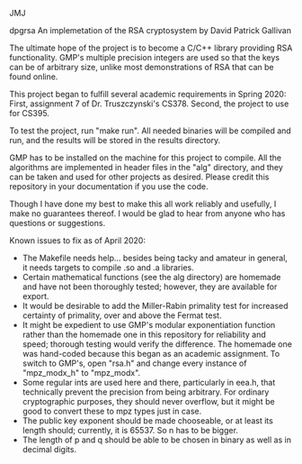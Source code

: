 JMJ

dpgrsa
An implemetation of the RSA cryptosystem
by David Patrick Gallivan

The ultimate hope of the project is to become a C/C++ library providing
RSA functionality. GMP's multiple precision integers are used so that the
keys can be of arbitrary size, unlike most demonstrations of RSA that can
be found online.

This project began to fulfill several academic requirements in Spring 2020:
First, assignment 7 of Dr. Truszczynski's CS378.
Second, the project to use for CS395.

To test the project, run "make run". All needed binaries will be compiled
and run, and the results will be stored in the results directory.

GMP has to be installed on the machine for this project to compile. All
the algorithms are implemented in header files in the "alg" directory,
and they can be taken and used for other projects as desired. Please credit
this repository in your documentation if you use the code.

Though I have done my best to make this all work reliably and usefully, I
make no guarantees thereof. I would be glad to hear from anyone who has
questions or suggestions.

Known issues to fix as of April 2020:
 - The Makefile needs help... besides being tacky and amateur in general,
    it needs targets to compile .so and .a libraries.
 - Certain mathematical functions (see the alg directory) are homemade
    and have not been thoroughly tested; however, they are available for
    export.
 - It would be desirable to add the Miller-Rabin primality test for
    increased certainty of primality, over and above the Fermat test.
 - It might be expedient to use GMP's modular exponentiation function
    rather than the homemade one in this repository for reliability and
    speed; thorough testing would verify the difference. The homemade one
    was hand-coded because this began as an academic assignment. To switch
    to GMP's, open "rsa.h" and change every instance of "mpz_modx_h" to
    "mpz_modx".
 - Some regular ints are used here and there, particularly in eea.h, that
    technically prevent the precision from being arbitrary. For
    ordinary cryptographic purposes, they should never overflow, but it
    might be good to convert these to mpz types just in case.
 - The public key exponent should be made chooseable, or at least its
    length should; currently, it is 65537. So n has to be bigger.
 - The length of p and q should be able to be chosen in binary as well
    as in decimal digits.
